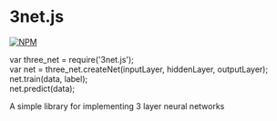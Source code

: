 # 3net.js

[![NPM](https://nodei.co/npm/3net.js.png)](https://npmjs.org/package/3net.js)

  var three_net = require('3net.js');  
  var net = three_net.createNet(inputLayer, hiddenLayer, outputLayer);  
  net.train(data, label);  
  net.predict(data);  

A simple library for implementing 3 layer neural networks
